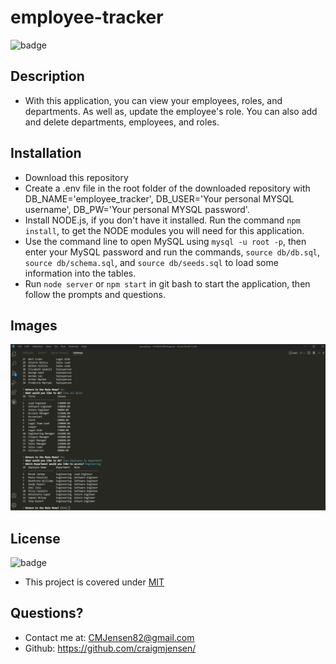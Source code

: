 # employee-tracker

 ![badge](https://img.shields.io/badge/license-MIT-orange)
 
## Description 
 
  * With this application, you can view your employees, roles, and departments.  As well as, update the employee's role.  You can also add and delete departments, employees, and roles.
 
## Installation
  
  * Download this repository
  * Create a .env file in the root folder of the downloaded repository with DB_NAME='employee_tracker', DB_USER='Your personal MYSQL username', DB_PW='Your personal MYSQL password'.
  * Install NODE.js, if you don't have it installed.  Run the command `npm install`, to get the NODE modules you will need for this application.
  * Use the command line to open MySQL using `mysql -u root -p`, then enter your MySQL password and run the commands, `source db/db.sql`, `source db/schema.sql`, and `source db/seeds.sql` to load some information into the tables.
  * Run `node server` or `npm start` in git bash to start the application, then follow the prompts and questions.

## Images

![NODE image of employee tracker](db/img/employee_tracker_img.png)
 
## License

  ![badge](https://img.shields.io/badge/license-MIT-orange)

  * This project is covered under [MIT](https://choosealicense.com/licenses/mit/)

## Questions?

  * Contact me at: CMJensen82@gmail.com
  * Github: https://github.com/craigmjensen/
